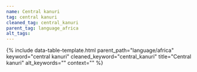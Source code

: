 ```yaml
---
name: Central kanuri
tag: central kanuri
cleaned_tag: central_kanuri
parent_tag: language_africa
alt_tags: 
---
```


{% include data-table-template.html 
  parent_path="language/africa" 
  keyword="central kanuri" 
  cleaned_keyword="central_kanuri" 
  title="Central kanuri"
  alt_keywords=""
  context=""
%}

